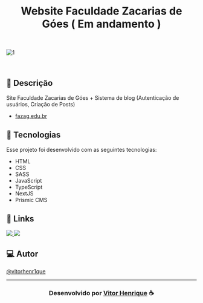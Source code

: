 <h1 align="center">
  Website Faculdade Zacarias de Góes ( Em andamento )
</h1>

<br>

![1](https://user-images.githubusercontent.com/85037374/191057968-1f8aa18c-e51a-4573-b791-bcb26ef17b7b.png)



<br>

## 📝 Descrição 

Site Faculdade Zacarias de Góes + Sistema de blog (Autenticação de usuários, Criação de Posts)
-  [fazag.edu.br](https://fazag.edu.br/)

## 🚀 Tecnologias

Esse projeto foi desenvolvido com as seguintes tecnologias:

- HTML
- CSS
- SASS
- JavaScript
- TypeScript
- NextJS
- Prismic CMS

## 🔗 Links

<p align="left">
 
 <a href="https://www.linkedin.com/in/vitor-henrique-130b46159/" alt="Linkedin">
  <img src="https://img.shields.io/badge/-Linkedin-0A66C2?style=for-the-badge&logo=Linkedin&logoColor=FFFFFF&link=https://www.linkedin.com/in/vitor-henrique-130b46159/"/> 
 </a>

  <a href="#" alt="Portfolio">
  <img src="https://img.shields.io/badge/my_portfolio-000?style=for-the-badge&logo=ko-fi&logoColor=white&link="/>
 </a>

 </p>
 
## 💻 Autor<br>
[@vitorhenr1que](https://github.com/vitorhenr1que)

-----

  <h3 align="center"> Desenvolvido por <a href="https://www.linkedin.com/in/vitor-henrique-130b46159/">Vitor Henrique</a> ☕</h3>
